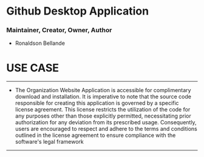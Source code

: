 # Github Desktop Application

### Maintainer, Creator, Owner, Author
* Ronaldson Bellande

# USE CASE
--------------------------------------------------------------------------------------------------------
* The Organization Website Application is accessible for complimentary download and installation. It is imperative to note that the source code responsible for creating this application is governed by a specific license agreement. This license restricts the utilization of the code for any purposes other than those explicitly permitted, necessitating prior authorization for any deviation from its prescribed usage. Consequently, users are encouraged to respect and adhere to the terms and conditions outlined in the license agreement to ensure compliance with the software's legal framework
--------------------------------------------------------------------------------------------------------
